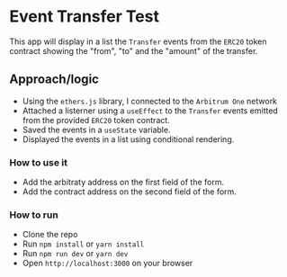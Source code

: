 # Event Transfer Test

This app will display in a list the `Transfer` events from the `ERC20` token contract showing the "from", "to" and the "amount" of the transfer.

## Approach/logic

- Using the `ethers.js` library, I connected to the `Arbitrum One` network
- Attached a listerner using a `useEffect` to the `Transfer` events emitted from the provided `ERC20` token contract.
- Saved the events in a `useState` variable.
- Displayed the events in a list using conditional rendering.

### How to use it

- Add the arbitraty address on the first field of the form.
- Add the contract address on the second field of the form.

### How to run

- Clone the repo
- Run `npm install` or `yarn install`
- Run `npm run dev` or `yarn dev`
- Open `http://localhost:3000` on your browser

